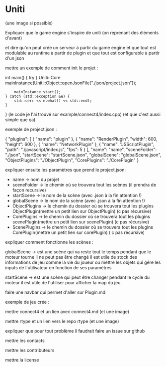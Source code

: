# Uniti

(une image si possible)

Expliquer que le game engine s'inspire de uniti (on reprenant des éléments d'avant)

et dire qu'on peut crée un serveur à partir du game engine et que tout est
modulable au runtime à partir de plugin et que tout est configurable à partir d'un json

mettre un exemple de comment init le projet :

int main() {
try {
Uniti::Core mainInstance(Uniti::Object::openJsonFile("./json/project.json"));

        mainInstance.start();
    } catch (std::exception &e) {
        std::cerr << e.what() << std::endl;
    }

}
(le code je l'ai trouvé sur example/connect4/index.cpp)
(et que c'est aussi simple que ça)

exemple de project.json :

{
"plugins": [
{
"name": "plugin"
},
{
"name": "RenderPlugin",
"width": 600,
"height": 600
},
{
"name": "NetworkPlugin"
},
{
"name": "JSScriptPlugin",
"path": "./javascript/index.js",
"fps": 5
}
],
"name": "name",
"sceneFolder": "./json",
"startScene": "startScene.json",
"globalScene": "globalScene.json",
"ObjectPlugins": "./ObjectPlugin",
"CorePlugins": "./CorePlugin"
}

expliquer ensuite les paramètres que prend le project.json:

- name -> nom du projet
- sceneFolder -> le chemin où se trouvera tout les scènes (il prendra de façon recursive)
- startScene -> le nom de la scène (avec .json à la fin attention !)
- globalScene -> le nom de la scène (avec .json à la fin attention !)
- ObjectPlugins -> le chemin du dossier où se trouvera tout les plugins ObjectPlugin(mettre un petit lien sur
  ObjectPlugin) (c pas récursive)
- CorePlugins -> le chemin du dossier où se trouvera tout les plugins scenePlugin(mettre un petit lien sur
  scenePlugin) (c pas récursive)
- ScenePlugins -> le chemin du dossier où se trouvera tout les plugins CorePlugin(mettre un petit lien sur corePlugin) (
  c pas récursive)

expliquer comment fonctionne les scènes :

globalScene -> est une scène qui va reste tout le temps pendant que le moteur tourne il ne peut pas être changé
il est utile de stock des informations de jeu comme la vie du joueur ou mettre les objets qui gére les inputs de
l'utilisateur en fonction de ses paramètres

startScene -> est une scène qui peut être changer pendant le cycle du moteur
il est utile de l'utiliser pour afficher la map du jeu

faire une navbar qui permet d'aller sur Plugin.md

exemple de jeu crée :

mettre connect4 et un lien avec connect4.md (et une image)

mettre rtype et un lien vers le repo rtype (et une image)

expliquer que pour tout problème il faudrait faire un issue sur github

mettre les contacts

mettre les contributeurs

mettre la license